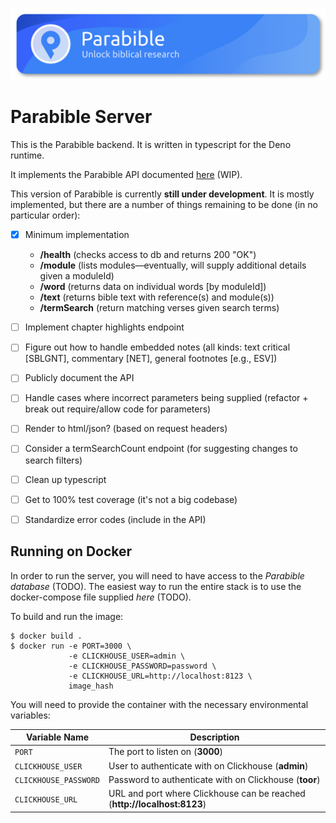 ![Parabible header image](./header.png)

# Parabible Server

This is the Parabible backend. It is written in typescript for the Deno runtime.

It implements the Parabible API documented [here](https://github.com/parabible/parabible-server-2/wiki) (WIP).

This version of Parabible is currently **still under development**. It is mostly implemented, but there are a number of things remaining to be done (in no particular order):

 - [X] Minimum implementation
   - **/health** (checks access to db and returns 200 "OK")
   - **/module** (lists modules—eventually, will supply additional details given a moduleId)
   - **/word** (returns data on individual words [by moduleId])
   - **/text** (returns bible text with reference(s) and module(s))
   - **/termSearch** (return matching verses given search terms)

 - [ ] Implement chapter highlights endpoint
 - [ ] Figure out how to handle embedded notes (all kinds: text critical [SBLGNT], commentary [NET], general footnotes [e.g., ESV])
 - [ ] Publicly document the API
 - [ ] Handle cases where incorrect parameters being supplied (refactor + break out require/allow code for parameters)
 - [ ] Render to html/json? (based on request headers)
 - [ ] Consider a termSearchCount endpoint (for suggesting changes to search filters)
 - [ ] Clean up typescript
 - [ ] Get to 100% test coverage (it's not a big codebase)
 - [ ] Standardize error codes (include in the API)

## Running on Docker

In order to run the server, you will need to have access to the *Parabible database* (TODO). The easiest way to run the entire stack is to use the docker-compose file supplied *here* (TODO).

To build and run the image:

```
$ docker build .
$ docker run -e PORT=3000 \
             -e CLICKHOUSE_USER=admin \
             -e CLICKHOUSE_PASSWORD=password \
             -e CLICKHOUSE_URL=http://localhost:8123 \
             image_hash
```

You will need to provide the container with the necessary environmental variables:

| Variable Name | Description |
|---------------|-------------|
| `PORT` | The port to listen on (**3000**) |
| `CLICKHOUSE_USER` | User to authenticate with on Clickhouse (**admin**) |
| `CLICKHOUSE_PASSWORD` | Password to authenticate with on Clickhouse (**toor**) |
| `CLICKHOUSE_URL` | URL and port where Clickhouse can be reached (**http://localhost:8123**) |

